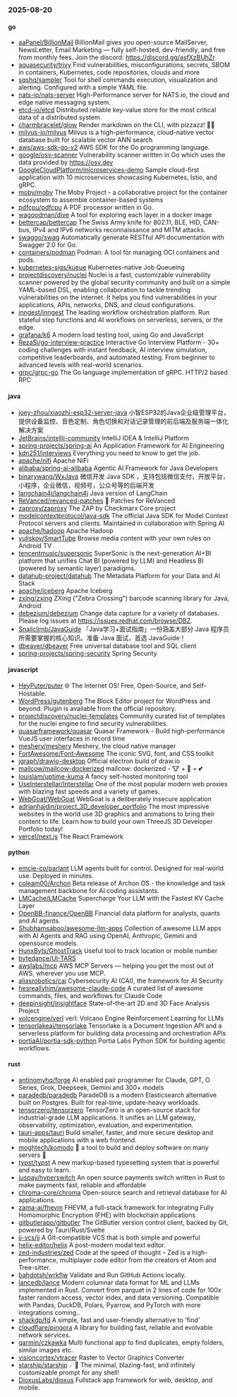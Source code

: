 ### 2025-08-20

#### go
* [aaPanel/BillionMail](https://github.com/aaPanel/BillionMail) BillionMail gives you open-source MailServer, NewsLetter, Email Marketing — fully self-hosted, dev-friendly, and free from monthly fees. Join the discord: https://discord.gg/asfXzBUhZr
* [aquasecurity/trivy](https://github.com/aquasecurity/trivy) Find vulnerabilities, misconfigurations, secrets, SBOM in containers, Kubernetes, code repositories, clouds and more
* [sqshq/sampler](https://github.com/sqshq/sampler) Tool for shell commands execution, visualization and alerting. Configured with a simple YAML file.
* [nats-io/nats-server](https://github.com/nats-io/nats-server) High-Performance server for NATS.io, the cloud and edge native messaging system.
* [etcd-io/etcd](https://github.com/etcd-io/etcd) Distributed reliable key-value store for the most critical data of a distributed system
* [charmbracelet/glow](https://github.com/charmbracelet/glow) Render markdown on the CLI, with pizzazz! 💅🏻
* [milvus-io/milvus](https://github.com/milvus-io/milvus) Milvus is a high-performance, cloud-native vector database built for scalable vector ANN search
* [aws/aws-sdk-go-v2](https://github.com/aws/aws-sdk-go-v2) AWS SDK for the Go programming language.
* [google/osv-scanner](https://github.com/google/osv-scanner) Vulnerability scanner written in Go which uses the data provided by https://osv.dev
* [GoogleCloudPlatform/microservices-demo](https://github.com/GoogleCloudPlatform/microservices-demo) Sample cloud-first application with 10 microservices showcasing Kubernetes, Istio, and gRPC.
* [moby/moby](https://github.com/moby/moby) The Moby Project - a collaborative project for the container ecosystem to assemble container-based systems
* [pdfcpu/pdfcpu](https://github.com/pdfcpu/pdfcpu) A PDF processor written in Go.
* [wagoodman/dive](https://github.com/wagoodman/dive) A tool for exploring each layer in a docker image
* [bettercap/bettercap](https://github.com/bettercap/bettercap) The Swiss Army knife for 802.11, BLE, HID, CAN-bus, IPv4 and IPv6 networks reconnaissance and MITM attacks.
* [swaggo/swag](https://github.com/swaggo/swag) Automatically generate RESTful API documentation with Swagger 2.0 for Go.
* [containers/podman](https://github.com/containers/podman) Podman: A tool for managing OCI containers and pods.
* [kubernetes-sigs/kueue](https://github.com/kubernetes-sigs/kueue) Kubernetes-native Job Queueing
* [projectdiscovery/nuclei](https://github.com/projectdiscovery/nuclei) Nuclei is a fast, customizable vulnerability scanner powered by the global security community and built on a simple YAML-based DSL, enabling collaboration to tackle trending vulnerabilities on the internet. It helps you find vulnerabilities in your applications, APIs, networks, DNS, and cloud configurations.
* [inngest/inngest](https://github.com/inngest/inngest) The leading workflow orchestration platform. Run stateful step functions and AI workflows on serverless, servers, or the edge.
* [grafana/k6](https://github.com/grafana/k6) A modern load testing tool, using Go and JavaScript
* [RezaSi/go-interview-practice](https://github.com/RezaSi/go-interview-practice) Interactive Go Interview Platform - 30+ coding challenges with instant feedback, AI interview simulation, competitive leaderboards, and automated testing. From beginner to advanced levels with real-world scenarios.
* [grpc/grpc-go](https://github.com/grpc/grpc-go) The Go language implementation of gRPC. HTTP/2 based RPC

#### java
* [joey-zhou/xiaozhi-esp32-server-java](https://github.com/joey-zhou/xiaozhi-esp32-server-java) 小智ESP32的Java企业级管理平台，提供设备监控、音色定制、角色切换和对话记录管理的前后端及服务端一体化解决方案
* [JetBrains/intellij-community](https://github.com/JetBrains/intellij-community) IntelliJ IDEA & IntelliJ Platform
* [spring-projects/spring-ai](https://github.com/spring-projects/spring-ai) An Application Framework for AI Engineering
* [kdn251/interviews](https://github.com/kdn251/interviews) Everything you need to know to get the job.
* [apache/nifi](https://github.com/apache/nifi) Apache NiFi
* [alibaba/spring-ai-alibaba](https://github.com/alibaba/spring-ai-alibaba) Agentic AI Framework for Java Developers
* [binarywang/WxJava](https://github.com/binarywang/WxJava) 微信开发 Java SDK ，支持包括微信支付，开放平台，小程序，企业微信，视频号，公众号等的后端开发
* [langchain4j/langchain4j](https://github.com/langchain4j/langchain4j) Java version of LangChain
* [ReVanced/revanced-patches](https://github.com/ReVanced/revanced-patches) 🧩 Patches for ReVanced
* [zaproxy/zaproxy](https://github.com/zaproxy/zaproxy) The ZAP by Checkmarx Core project
* [modelcontextprotocol/java-sdk](https://github.com/modelcontextprotocol/java-sdk) The official Java SDK for Model Context Protocol servers and clients. Maintained in collaboration with Spring AI
* [apache/hadoop](https://github.com/apache/hadoop) Apache Hadoop
* [yuliskov/SmartTube](https://github.com/yuliskov/SmartTube) Browse media content with your own rules on Android TV
* [tencentmusic/supersonic](https://github.com/tencentmusic/supersonic) SuperSonic is the next-generation AI+BI platform that unifies Chat BI (powered by LLM) and Headless BI (powered by semantic layer) paradigms.
* [datahub-project/datahub](https://github.com/datahub-project/datahub) The Metadata Platform for your Data and AI Stack
* [apache/iceberg](https://github.com/apache/iceberg) Apache Iceberg
* [zxing/zxing](https://github.com/zxing/zxing) ZXing ("Zebra Crossing") barcode scanning library for Java, Android
* [debezium/debezium](https://github.com/debezium/debezium) Change data capture for a variety of databases. Please log issues at https://issues.redhat.com/browse/DBZ.
* [Snailclimb/JavaGuide](https://github.com/Snailclimb/JavaGuide) 「Java学习+面试指南」一份涵盖大部分 Java 程序员所需要掌握的核心知识。准备 Java 面试，首选 JavaGuide！
* [dbeaver/dbeaver](https://github.com/dbeaver/dbeaver) Free universal database tool and SQL client
* [spring-projects/spring-security](https://github.com/spring-projects/spring-security) Spring Security

#### javascript
* [HeyPuter/puter](https://github.com/HeyPuter/puter) 🌐 The Internet OS! Free, Open-Source, and Self-Hostable.
* [WordPress/gutenberg](https://github.com/WordPress/gutenberg) The Block Editor project for WordPress and beyond. Plugin is available from the official repository.
* [projectdiscovery/nuclei-templates](https://github.com/projectdiscovery/nuclei-templates) Community curated list of templates for the nuclei engine to find security vulnerabilities.
* [quasarframework/quasar](https://github.com/quasarframework/quasar) Quasar Framework - Build high-performance VueJS user interfaces in record time
* [meshery/meshery](https://github.com/meshery/meshery) Meshery, the cloud native manager
* [FortAwesome/Font-Awesome](https://github.com/FortAwesome/Font-Awesome) The iconic SVG, font, and CSS toolkit
* [jgraph/drawio-desktop](https://github.com/jgraph/drawio-desktop) Official electron build of draw.io
* [mailcow/mailcow-dockerized](https://github.com/mailcow/mailcow-dockerized) mailcow: dockerized - 🐮 + 🐋 = 💕
* [louislam/uptime-kuma](https://github.com/louislam/uptime-kuma) A fancy self-hosted monitoring tool
* [UseInterstellar/Interstellar](https://github.com/UseInterstellar/Interstellar) One of the most popular modern web proxies with blazing fast speeds and a variety of games.
* [WebGoat/WebGoat](https://github.com/WebGoat/WebGoat) WebGoat is a deliberately insecure application
* [adrianhajdin/project_3D_developer_portfolio](https://github.com/adrianhajdin/project_3D_developer_portfolio) The most impressive websites in the world use 3D graphics and animations to bring their content to life. Learn how to build your own ThreeJS 3D Developer Portfolio today!
* [vercel/next.js](https://github.com/vercel/next.js) The React Framework

#### python
* [emcie-co/parlant](https://github.com/emcie-co/parlant) LLM agents built for control. Designed for real-world use. Deployed in minutes.
* [coleam00/Archon](https://github.com/coleam00/Archon) Beta release of Archon OS - the knowledge and task management backbone for AI coding assistants.
* [LMCache/LMCache](https://github.com/LMCache/LMCache) Supercharge Your LLM with the Fastest KV Cache Layer
* [OpenBB-finance/OpenBB](https://github.com/OpenBB-finance/OpenBB) Financial data platform for analysts, quants and AI agents.
* [Shubhamsaboo/awesome-llm-apps](https://github.com/Shubhamsaboo/awesome-llm-apps) Collection of awesome LLM apps with AI Agents and RAG using OpenAI, Anthropic, Gemini and opensource models.
* [HunxByts/GhostTrack](https://github.com/HunxByts/GhostTrack) Useful tool to track location or mobile number
* [bytedance/UI-TARS](https://github.com/bytedance/UI-TARS)
* [awslabs/mcp](https://github.com/awslabs/mcp) AWS MCP Servers — helping you get the most out of AWS, wherever you use MCP.
* [aliasrobotics/cai](https://github.com/aliasrobotics/cai) Cybersecurity AI (CAI), the framework for AI Security
* [hesreallyhim/awesome-claude-code](https://github.com/hesreallyhim/awesome-claude-code) A curated list of awesome commands, files, and workflows for Claude Code
* [deepinsight/insightface](https://github.com/deepinsight/insightface) State-of-the-art 2D and 3D Face Analysis Project
* [volcengine/verl](https://github.com/volcengine/verl) verl: Volcano Engine Reinforcement Learning for LLMs
* [tensorlakeai/tensorlake](https://github.com/tensorlakeai/tensorlake) Tensorlake is a Document Ingestion API and a serverless platform for building data processing and orchestration APIs
* [portiaAI/portia-sdk-python](https://github.com/portiaAI/portia-sdk-python) Portia Labs Python SDK for building agentic workflows.

#### rust
* [antinomyhq/forge](https://github.com/antinomyhq/forge) AI enabled pair programmer for Claude, GPT, O Series, Grok, Deepseek, Gemini and 300+ models
* [paradedb/paradedb](https://github.com/paradedb/paradedb) ParadeDB is a modern Elasticsearch alternative built on Postgres. Built for real-time, update-heavy workloads.
* [tensorzero/tensorzero](https://github.com/tensorzero/tensorzero) TensorZero is an open-source stack for industrial-grade LLM applications. It unifies an LLM gateway, observability, optimization, evaluation, and experimentation.
* [tauri-apps/tauri](https://github.com/tauri-apps/tauri) Build smaller, faster, and more secure desktop and mobile applications with a web frontend.
* [moghtech/komodo](https://github.com/moghtech/komodo) 🦎 a tool to build and deploy software on many servers 🦎
* [typst/typst](https://github.com/typst/typst) A new markup-based typesetting system that is powerful and easy to learn.
* [juspay/hyperswitch](https://github.com/juspay/hyperswitch) An open source payments switch written in Rust to make payments fast, reliable and affordable
* [chroma-core/chroma](https://github.com/chroma-core/chroma) Open-source search and retrieval database for AI applications.
* [zama-ai/fhevm](https://github.com/zama-ai/fhevm) FHEVM, a full-stack framework for integrating Fully Homomorphic Encryption (FHE) with blockchain applications
* [gitbutlerapp/gitbutler](https://github.com/gitbutlerapp/gitbutler) The GitButler version control client, backed by Git, powered by Tauri/Rust/Svelte
* [jj-vcs/jj](https://github.com/jj-vcs/jj) A Git-compatible VCS that is both simple and powerful
* [helix-editor/helix](https://github.com/helix-editor/helix) A post-modern modal text editor.
* [zed-industries/zed](https://github.com/zed-industries/zed) Code at the speed of thought – Zed is a high-performance, multiplayer code editor from the creators of Atom and Tree-sitter.
* [bahdotsh/wrkflw](https://github.com/bahdotsh/wrkflw) Validate and Run GitHub Actions locally.
* [lancedb/lance](https://github.com/lancedb/lance) Modern columnar data format for ML and LLMs implemented in Rust. Convert from parquet in 2 lines of code for 100x faster random access, vector index, and data versioning. Compatible with Pandas, DuckDB, Polars, Pyarrow, and PyTorch with more integrations coming..
* [sharkdp/fd](https://github.com/sharkdp/fd) A simple, fast and user-friendly alternative to 'find'
* [cloudflare/pingora](https://github.com/cloudflare/pingora) A library for building fast, reliable and evolvable network services.
* [qarmin/czkawka](https://github.com/qarmin/czkawka) Multi functional app to find duplicates, empty folders, similar images etc.
* [visioncortex/vtracer](https://github.com/visioncortex/vtracer) Raster to Vector Graphics Converter
* [starship/starship](https://github.com/starship/starship) ☄🌌️ The minimal, blazing-fast, and infinitely customizable prompt for any shell!
* [DioxusLabs/dioxus](https://github.com/DioxusLabs/dioxus) Fullstack app framework for web, desktop, and mobile.
